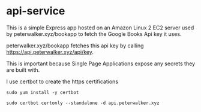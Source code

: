 # api-service

This is a simple Express app hosted on an Amazon Linux 2 EC2 server used by peterwalker.xyz/bookapp to fetch the Google Books Api key it uses.

peterwalker.xyz/bookapp fetches this api key by calling https://api.peterwalker.xyz/api/key.

This is important because Single Page Applications expose any secrets they are built with.

I use certbot to create the https certifications

```sudo yum install -y certbot```

```sudo certbot certonly --standalone -d api.peterwalker.xyz```
